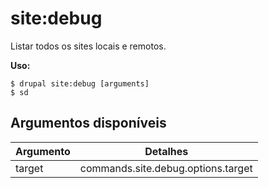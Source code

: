 # site:debug
Listar todos os sites locais e remotos.

**Uso:**
```
$ drupal site:debug [arguments] 
$ sd  
```

## Argumentos disponíveis
Argumento | Detalhes
---------|-------------
target | commands.site.debug.options.target
